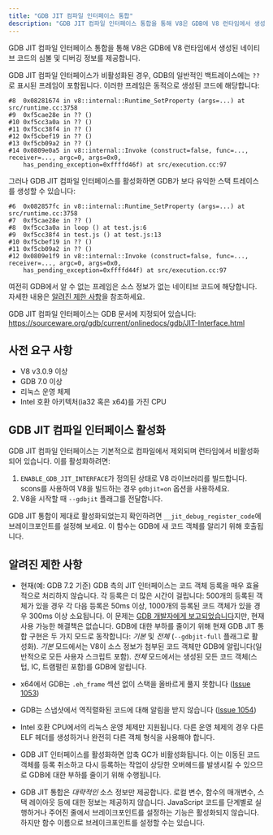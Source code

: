 ```yaml
---
title: "GDB JIT 컴파일 인터페이스 통합"
description: "GDB JIT 컴파일 인터페이스 통합을 통해 V8은 GDB에 V8 런타임에서 생성된 네이티브 코드의 심볼 및 디버깅 정보를 제공합니다."
---
```

GDB JIT 컴파일 인터페이스 통합을 통해 V8은 GDB에 V8 런타임에서 생성된 네이티브 코드의 심볼 및 디버깅 정보를 제공합니다.

GDB JIT 컴파일 인터페이스가 비활성화된 경우, GDB의 일반적인 백트레이스에는 `??`로 표시된 프레임이 포함됩니다. 이러한 프레임은 동적으로 생성된 코드에 해당합니다:

```
#8  0x08281674 in v8::internal::Runtime_SetProperty (args=...) at src/runtime.cc:3758
#9  0xf5cae28e in ?? ()
#10 0xf5cc3a0a in ?? ()
#11 0xf5cc38f4 in ?? ()
#12 0xf5cbef19 in ?? ()
#13 0xf5cb09a2 in ?? ()
#14 0x0809e0a5 in v8::internal::Invoke (construct=false, func=..., receiver=..., argc=0, args=0x0,
    has_pending_exception=0xffffd46f) at src/execution.cc:97
```

그러나 GDB JIT 컴파일 인터페이스를 활성화하면 GDB가 보다 유익한 스택 트레이스를 생성할 수 있습니다:

```
#6  0x082857fc in v8::internal::Runtime_SetProperty (args=...) at src/runtime.cc:3758
#7  0xf5cae28e in ?? ()
#8  0xf5cc3a0a in loop () at test.js:6
#9  0xf5cc38f4 in test.js () at test.js:13
#10 0xf5cbef19 in ?? ()
#11 0xf5cb09a2 in ?? ()
#12 0x0809e1f9 in v8::internal::Invoke (construct=false, func=..., receiver=..., argc=0, args=0x0,
    has_pending_exception=0xffffd44f) at src/execution.cc:97
```

여전히 GDB에서 알 수 없는 프레임은 소스 정보가 없는 네이티브 코드에 해당합니다. 자세한 내용은 [알려진 제한 사항](#known-limitations)을 참조하세요.

GDB JIT 컴파일 인터페이스는 GDB 문서에 지정되어 있습니다: https://sourceware.org/gdb/current/onlinedocs/gdb/JIT-Interface.html

## 사전 요구 사항

- V8 v3.0.9 이상
- GDB 7.0 이상
- 리눅스 운영 체제
- Intel 호환 아키텍처(ia32 혹은 x64)를 가진 CPU

## GDB JIT 컴파일 인터페이스 활성화

GDB JIT 컴파일 인터페이스는 기본적으로 컴파일에서 제외되며 런타임에서 비활성화되어 있습니다. 이를 활성화하려면:

1. `ENABLE_GDB_JIT_INTERFACE`가 정의된 상태로 V8 라이브러리를 빌드합니다. scons를 사용하여 V8을 빌드하는 경우 `gdbjit=on` 옵션을 사용하세요.
1. V8을 시작할 때 `--gdbjit` 플래그를 전달합니다.

GDB JIT 통합이 제대로 활성화되었는지 확인하려면 `__jit_debug_register_code`에 브레이크포인트를 설정해 보세요. 이 함수는 GDB에 새 코드 객체를 알리기 위해 호출됩니다.

## 알려진 제한 사항

- 현재(예: GDB 7.2 기준) GDB 측의 JIT 인터페이스는 코드 객체 등록을 매우 효율적으로 처리하지 않습니다. 각 등록은 더 많은 시간이 걸립니다: 500개의 등록된 객체가 있을 경우 각 다음 등록은 50ms 이상, 1000개의 등록된 코드 객체가 있을 경우 300ms 이상 소요됩니다. 이 문제는 [GDB 개발자에게 보고되었습니다](https://sourceware.org/ml/gdb/2011-01/msg00002.html)지만, 현재 사용 가능한 해결책은 없습니다. GDB에 대한 부하를 줄이기 위해 현재 GDB JIT 통합 구현은 두 가지 모드로 동작합니다: _기본_ 및 _전체_ (`--gdbjit-full` 플래그로 활성화). _기본_ 모드에서는 V8이 소스 정보가 첨부된 코드 객체만 GDB에 알립니다(일반적으로 모든 사용자 스크립트 포함). _전체_ 모드에서는 생성된 모든 코드 객체(스텁, IC, 트램펄린 포함)를 GDB에 알립니다.

- x64에서 GDB는 `.eh_frame` 섹션 없이 스택을 올바르게 풀지 못합니다 ([Issue 1053](https://bugs.chromium.org/p/v8/issues/detail?id=1053))

- GDB는 스냅샷에서 역직렬화된 코드에 대해 알림을 받지 않습니다 ([Issue 1054](https://bugs.chromium.org/p/v8/issues/detail?id=1054))

- Intel 호환 CPU에서의 리눅스 운영 체제만 지원됩니다. 다른 운영 체제의 경우 다른 ELF 헤더를 생성하거나 완전히 다른 객체 형식을 사용해야 합니다.

- GDB JIT 인터페이스를 활성화하면 압축 GC가 비활성화됩니다. 이는 이동된 코드 객체를 등록 취소하고 다시 등록하는 작업이 상당한 오버헤드를 발생시킬 수 있으므로 GDB에 대한 부하를 줄이기 위해 수행됩니다.

- GDB JIT 통합은 _대략적인_ 소스 정보만 제공합니다. 로컬 변수, 함수의 매개변수, 스택 레이아웃 등에 대한 정보는 제공하지 않습니다. JavaScript 코드를 단계별로 실행하거나 주어진 줄에서 브레이크포인트를 설정하는 기능은 활성화되지 않습니다. 하지만 함수 이름으로 브레이크포인트를 설정할 수는 있습니다.
